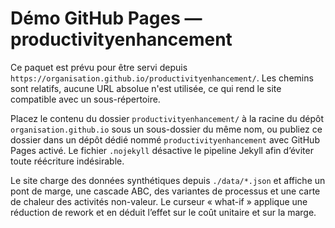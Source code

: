 # Démo GitHub Pages — productivityenhancement

Ce paquet est prévu pour être servi depuis `https://organisation.github.io/productivityenhancement/`. Les chemins sont relatifs, aucune URL absolue n'est utilisée, ce qui rend le site compatible avec un sous-répertoire.

Placez le contenu du dossier `productivityenhancement/` à la racine du dépôt `organisation.github.io` sous un sous-dossier du même nom, ou publiez ce dossier dans un dépôt dédié nommé `productivityenhancement` avec GitHub Pages activé. Le fichier `.nojekyll` désactive le pipeline Jekyll afin d’éviter toute réécriture indésirable.

Le site charge des données synthétiques depuis `./data/*.json` et affiche un pont de marge, une cascade ABC, des variantes de processus et une carte de chaleur des activités non-valeur. Le curseur « what-if » applique une réduction de rework et en déduit l’effet sur le coût unitaire et sur la marge.
